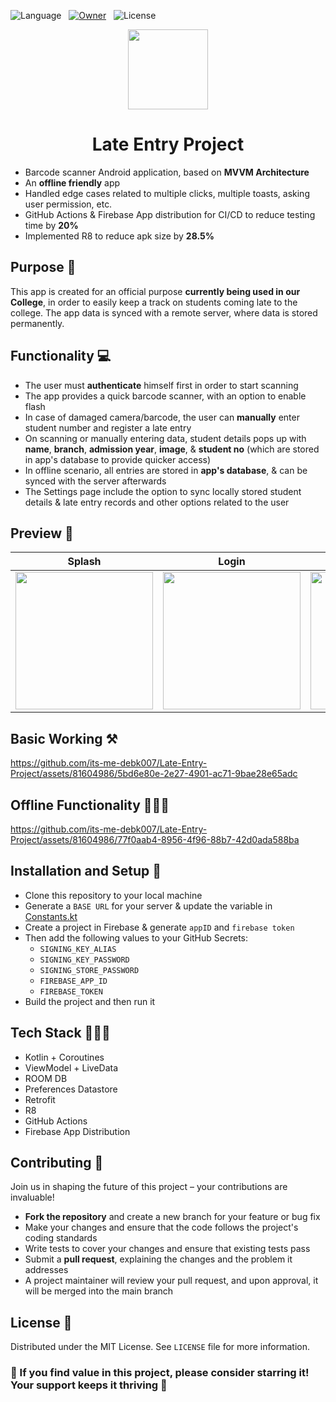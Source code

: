 ![Language](https://img.shields.io/github/languages/top/its-me-debk007/Late-Entry-Project?color=B125EA&logo=kotlin&style=social)
&nbsp;
[![Owner](https://img.shields.io/badge/by-its--me--debk007-brightgreen?logo=github&style=social)](https://github.com/its-me-debk007)
&nbsp;
![License](https://img.shields.io/github/license/its-me-debk007/Late-Entry-Project?style=social)

<div align=center>
  
<img src="https://github.com/its-me-debk007/Late-Entry-Project/assets/81604986/d385aa4e-c615-4afa-8bd2-2e247cff7e91" height="128">

<h1 align=center>Late Entry Project</h1>

</div>

- Barcode scanner Android application, based on **MVVM Architecture**
- An **offline friendly** app
- Handled edge cases related to multiple clicks, multiple toasts, asking user permission, etc.
- GitHub Actions & Firebase App distribution for CI/CD to reduce testing time by **20%**
- Implemented R8 to reduce apk size by **28.5%**

## Purpose 📌
This app is created for an official purpose **currently being used in our College**, in order to easily keep a track on students coming late to the college. 
The app data is synced with a remote server, where data is stored permanently.

## Functionality 💻
- The user must **authenticate** himself first in order to start scanning
- The app provides a quick barcode scanner, with an option to enable flash
- In case of damaged camera/barcode, the user can **manually** enter student number and register a late entry
- On scanning or manually entering data, student details pops up with **name**, **branch**, **admission year**, **image**, & **student no** (which are stored in app's database to provide quicker access)
- In offline scenario, all entries are stored in **app's database**, & can be synced with the server afterwards
- The Settings page include the option to sync locally stored student details & late entry records and other options related to the user

## Preview 👀

| Splash | Login | Student Details | Settings |
|:---:|:---:|:---:|:---:|
| <img src= "https://github.com/its-me-debk007/Late-Entry-Project/assets/81604986/d66476a0-0752-4d87-aa78-481d664b2a43" width="220"> | <img src= "https://github.com/its-me-debk007/Late-Entry-Project/assets/81604986/34a53440-d6c5-4477-a548-69172d89db79" width="220"> | <img src= "https://github.com/its-me-debk007/Late-Entry-Project/assets/81604986/d050dcc3-6c61-4739-ad5c-e4a8a12771a5" width="220"> | <img src= "https://github.com/its-me-debk007/Late-Entry-Project/assets/81604986/4d0669ba-9c57-4893-8fbb-02a749227dab" width="220"> |

## Basic Working ⚒

https://github.com/its-me-debk007/Late-Entry-Project/assets/81604986/5bd6e80e-2e27-4901-ac71-9bae28e65adc

## Offline Functionality 👨🏻‍🏭

https://github.com/its-me-debk007/Late-Entry-Project/assets/81604986/77f0aab4-8956-4f96-88b7-42d0ada588ba

## Installation and Setup 🚀
- Clone this repository to your local machine
- Generate a `BASE URL` for your server & update the variable in [Constants.kt](app/src/main/java/in/silive/lateentryproject/utils/Constants.kt)
- Create a project in Firebase & generate `appID` and `firebase token`
- Then add the following values to your GitHub Secrets:
    - `SIGNING_KEY_ALIAS`
    - `SIGNING_KEY_PASSWORD`
    - `SIGNING_STORE_PASSWORD`
    - `FIREBASE_APP_ID`
    - `FIREBASE_TOKEN`
- Build the project and then run it

## Tech Stack 👩🏻‍💻
- Kotlin + Coroutines
- ViewModel + LiveData
- ROOM DB
- Preferences Datastore
- Retrofit
- R8
- GitHub Actions
- Firebase App Distribution

## Contributing 🤝

Join us in shaping the future of this project – your contributions are invaluable!

- **Fork the repository** and create a new branch for your feature or bug fix
- Make your changes and ensure that the code follows the project's coding standards
- Write tests to cover your changes and ensure that existing tests pass
- Submit a **pull request**, explaining the changes and the problem it addresses
- A project maintainer will review your pull request, and upon approval, it will be merged into the main branch

## License 📜

Distributed under the MIT License. See `LICENSE` file for more information.

### 🌟 If you find value in this project, please consider starring it! Your support keeps it thriving 🚀

